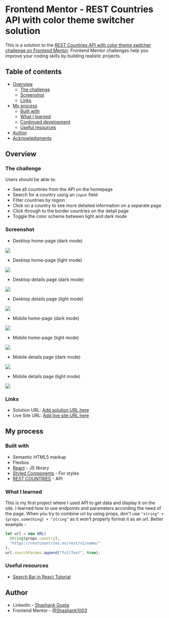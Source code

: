 # Frontend Mentor - REST Countries API with color theme switcher solution

This is a solution to the [REST Countries API with color theme switcher challenge on Frontend Mentor](https://www.frontendmentor.io/challenges/rest-countries-api-with-color-theme-switcher-5cacc469fec04111f7b848ca). Frontend Mentor challenges help you improve your coding skills by building realistic projects.

## Table of contents

- [Overview](#overview)
  - [The challenge](#the-challenge)
  - [Screenshot](#screenshot)
  - [Links](#links)
- [My process](#my-process)
  - [Built with](#built-with)
  - [What I learned](#what-i-learned)
  - [Continued development](#continued-development)
  - [Useful resources](#useful-resources)
- [Author](#author)
- [Acknowledgments](#acknowledgments)

## Overview

### The challenge

Users should be able to:

- See all countries from the API on the homepage
- Search for a country using an `input` field
- Filter countries by region
- Click on a country to see more detailed information on a separate page
- Click through to the border countries on the detail page
- Toggle the color scheme between light and dark mode

### Screenshot

- Desktop home-page (dark mode)

![](screenshots/DesktopGridDark.png)

- Desktop home-page (light mode)

![](screenshots/DesktopGridLight.png)

- Desktop details page (dark mode)

![](screenshots/DesktopDetailDark.png)

- Desktop details page (light mode)

![](screenshots/DesktopDetailLight.png)

- Mobile home-page (dark mode)

![](screenshots/MobileGridDark.png)

- Mobile home-page (light mode)

![](screenshots/MobileGridLight.png)

- Mobile details page (dark mode)

![](screenshots/MobileDetailDark.png)

- Mobile details page (light mode)

![](screenshots/MobileDetailLight.png)

### Links

- Solution URL: [Add solution URL here](https://your-solution-url.com)
- Live Site URL: [Add live site URL here](https://your-live-site-url.com)

## My process

### Built with

- Semantic HTML5 markup
- Flexbox
- [React](https://reactjs.org/) - JS library
- [Styled Components](https://styled-components.com/) - For styles
- [REST COUNTRIES](https://restcountries.eu/#api-endpoints-list-of-codes) - API

### What I learned

This is my first project where I used API to get data and display it on the site. I learned how to use endpoints and parameters according the need of the page. When you try to combine url by using props, don't use `"string" + {props.something} + "string"` as it won't properly format it as an url. Better example -

```js
let url = new URL(
  String(props.country),
  "https://restcountries.eu/rest/v2/name/"
);
url.searchParams.append("fullText", true);
```

### Useful resources

- [Search Bar in React Tutorial](https://www.youtube.com/watch?v=x7niho285qs)

## Author

- Linkedin - [Shashank Gupta](https://www.linkedin.com/in/shashank-gupta-789609144/)
- Frontend Mentor - [@Shashank1003](https://www.frontendmentor.io/profile/Shashank1003)
